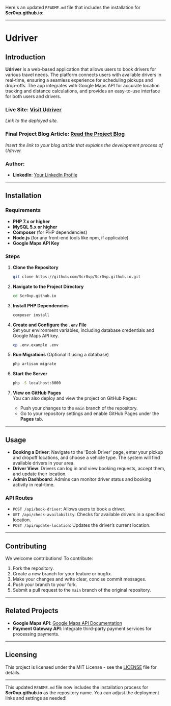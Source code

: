 Here's an updated `README.md` file that includes the installation for **Scr0vp.github.io**:

---

# Udriver

## Introduction

**Udriver** is a web-based application that allows users to book drivers for various travel needs. The platform connects users with available drivers in real-time, ensuring a seamless experience for scheduling pickups and drop-offs. The app integrates with Google Maps API for accurate location tracking and distance calculations, and provides an easy-to-use interface for both users and drivers.

### **Live Site**: [Visit Udriver](https://scr0vp.github.io)  
*Link to the deployed site.*

### **Final Project Blog Article**: [Read the Project Blog](#)  
*Insert the link to your blog article that explains the development process of Udriver.*

### **Author**:  
- **LinkedIn**: [Your LinkedIn Profile](https://www.linkedin.com/in/housam-mosta/)

---

## Installation

### Requirements
- **PHP 7.x or higher**
- **MySQL 5.x or higher**
- **Composer** (for PHP dependencies)
- **Node.js** (for any front-end tools like npm, if applicable)
- **Google Maps API Key**

### Steps

1. **Clone the Repository**
   ```bash
   git clone https://github.com/Scr0vp/Scr0vp.github.io.git
   ```

2. **Navigate to the Project Directory**
   ```bash
   cd Scr0vp.github.io
   ```

3. **Install PHP Dependencies**
   ```bash
   composer install
   ```

4. **Create and Configure the `.env` File**  
   Set your environment variables, including database credentials and Google Maps API key.
   ```bash
   cp .env.example .env
   ```

5. **Run Migrations** (Optional if using a database)
   ```bash
   php artisan migrate
   ```

6. **Start the Server**
   ```bash
   php -S localhost:8000
   ```

7. **View on GitHub Pages**  
   You can also deploy and view the project on GitHub Pages:
   - Push your changes to the `main` branch of the repository.
   - Go to your repository settings and enable GitHub Pages under the **Pages** tab.

---

## Usage

- **Booking a Driver**: Navigate to the 'Book Driver' page, enter your pickup and dropoff locations, and choose a vehicle type. The system will find available drivers in your area.
- **Driver View**: Drivers can log in and view booking requests, accept them, and update their location.
- **Admin Dashboard**: Admins can monitor driver status and booking activity in real-time.

### API Routes
- `POST /api/book-driver`: Allows users to book a driver.
- `GET /api/check-availability`: Checks for available drivers in a specified location.
- `POST /api/update-location`: Updates the driver’s current location.

---

## Contributing

We welcome contributions! To contribute:

1. Fork the repository.
2. Create a new branch for your feature or bugfix.
3. Make your changes and write clear, concise commit messages.
4. Push your branch to your fork.
5. Submit a pull request to the `main` branch of the original repository.

---

## Related Projects

- **Google Maps API**: [Google Maps API Documentation](https://developers.google.com/maps/documentation)
- **Payment Gateway API**: Integrate third-party payment services for processing payments.

---

## Licensing

This project is licensed under the MIT License - see the [LICENSE](LICENSE) file for details.

---

This updated `README.md` file now includes the installation process for **Scr0vp.github.io** as the repository name. You can adjust the deployment links and settings as needed!
